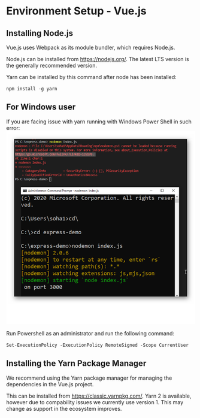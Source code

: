 # Environment Setup - Vue.js

## Installing Node.js

Vue.js uses Webpack as its module bundler, which requires Node.js.

Node.js can be installed from https://nodejs.org/. The latest LTS version is the generally recommended version.

Yarn can be installed by this command after node has been installed:

```
npm install -g yarn
```

## For Windows user

If you are facing issue with yarn running with Windows Power Shell in such error:
![Error](../imgs/guide/Error_while_using_yarn_in_power_shell.png)

Run Powershell as an administrator and run the following command:

```
Set-ExecutionPolicy -ExecutionPolicy RemoteSigned -Scope CurrentUser
```

## Installing the Yarn Package Manager

We recommend using the Yarn package manager for managing the dependencies in the Vue.js project.

This can be installed from https://classic.yarnpkg.com/. Yarn 2 is available, however due to compability issues we currently use version 1. This may change as support in the ecosystem improves.
